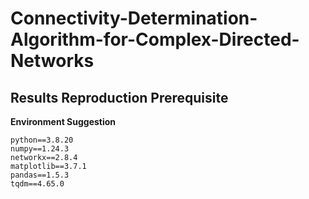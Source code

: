 # Connectivity-Determination-Algorithm-for-Complex-Directed-Networks

## Results Reproduction Prerequisite
**Environment Suggestion**
```
python==3.8.20
numpy==1.24.3
networkx==2.8.4
matplotlib==3.7.1
pandas==1.5.3
tqdm==4.65.0
```
